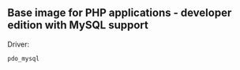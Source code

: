 ## Base image for PHP applications - developer edition with MySQL support

Driver:
```
pdo_mysql
```
